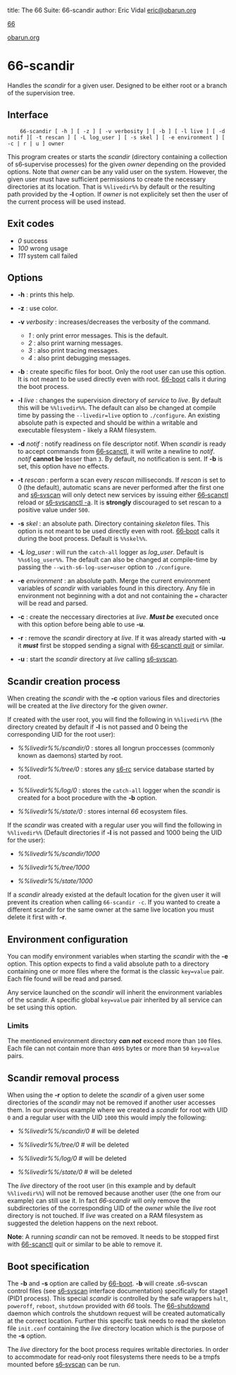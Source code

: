 title: The 66 Suite: 66-scandir
author: Eric Vidal <eric@obarun.org>

[66](index.html)

[obarun.org](https://web.obarun.org)

# 66-scandir

Handles the *scandir* for a given user. Designed to be either root or a branch of the supervision tree.

## Interface

```
    66-scandir [ -h ] [ -z ] [ -v verbosity ] [ -b ] [ -l live ] [ -d notif ][ -t rescan ] [ -L log_user ] [ -s skel ] [ -e environment ] [ -c | r | u ] owner
```

This program creates or starts the *scandir* (directory containing a collection of s6‑supervise processes) for the given *owner* depending on the provided options. Note that *owner* can be any valid user on the system. However, the given user must have sufficient permissions to create the necessary directories at its location. That is `%%livedir%%` by default or the resulting path provided by the **‑l** option. If *owner* is not explicitely set then the user of the current process will be used instead. 

## Exit codes

- *0* success
- *100* wrong usage
- *111* system call failed

## Options

- **-h** : prints this help.

- **-z** : use color.

- **-v** *verbosity* : increases/decreases the verbosity of the command.
    * *1* : only print error messages. This is the default.
    * *2* : also print warning messages.
    * *3* : also print tracing messages.
    * *4* : also print debugging messages.

- **-b** : create specific files for boot. Only the root user can use this option. It is not meant to be used directly even with root. [66-boot](66‑boot.html) calls it during the boot process.

- **-l** *live* : changes the supervision directory of *service* to *live*. By default this will be `%%livedir%%`. The default can also be changed at compile time by passing the `--livedir=live` option to `./configure`. An existing absolute path is expected and should be within a writable and executable filesystem - likely a RAM filesystem.

- **-d** *notif* : notify readiness on file descriptor notif. When *scandir* is ready to accept commands from [66‑scanctl](66-scanctl.html), it will write a newline to *notif*. *notif* **cannot be** lesser than `3`. By default, no notification is sent. If **-b** is set, this option have no effects.

- **-t** *rescan* : perform a scan every *rescan* milliseconds. If *rescan* is set to 0 (the default), automatic scans are never performed after the first one and [s6‑svscan](https://skarnet.org/software/s6/s6-svscan.html) will only detect new services by issuing either [66‑scanctl](66-scanctl.html) reload or [s6‑svscanctl -a](https://skarnet.org/software/s6/s6-svscanctl.html). It is **strongly** discouraged to set rescan to a positive value under `500`.

- **-s** *skel* : an absolute path. Directory containing *skeleton* files. This option is not meant to be used directly even with root. [66‑boot](66-boot.html) calls it during the boot process. Default is `%%skel%%`.

- **-L** *log_user* : will run the `catch-all` logger as *log_user*. Default is `%%s6log_user%%`. The default can also be changed at compile-time by passing the `‑‑with‑s6‑log‑user=user` option to `./configure`.

- **-e** *environment* : an absolute path. Merge the current environment variables of *scandir* with variables found in this directory. Any file in environment not beginning with a dot and not containing the `=` character will be read and parsed.

- **-c** : create the neccessary directories at *live*. ***Must be*** executed once with this option before being able to use **‑u**.

- **-r** : remove the *scandir* directory at *live*. If it was already started with **‑u** it ***must*** first be stopped sending a signal with [66‑scanctl quit](66-scanctl.html) or similar.

- **-u** : start the *scandir* directory at *live* calling [s6‑svscan](https://skarnet.org/software/s6/s6-svscan.html).

## Scandir creation process

When creating the *scandir* with the **‑c** option various files and directories will be created at the *live* directory for the given *owner*.

If created with the user root, you will find the following in `%%livedir%%` (the directory created by default if **‑l** is not passed and 0 being the corresponding UID for the root user):

- *%%livedir%%/scandir/0* : stores all longrun proccesses (commonly known as daemons) started by root.

- *%%livedir%%/tree/0* : stores any [s6‑rc](https://skarnet.org/software/s6-rc) service database started by root.

- *%%livedir%%/log/0* : stores the `catch-all` logger when the *scandir* is created for a boot procedure with the **‑b** option.

- *%%livedir%%/state/0* : stores internal *66* ecosystem files.

If the *scandir* was created with a regular user you will find the following in `%%livedir%%`
(Default directories if **‑l** is not passed and 1000 being the UID for the user):

- *%%livedir%%/scandir/1000*

- *%%livedir%%/tree/1000*

- *%%livedir%%/state/1000*

If a *scandir* already existed at the default location for the given user it will prevent its creation when calling `66‑scandir ‑c`. If you wanted to create a different scandir for the same owner at the same live location you must delete it first with **‑r**.

## Environment configuration

You can modify environment variables when starting the *scandir* with the **‑e** option. This option expects to find a valid absolute path to a directory containing one or more files where the format is the classic `key=value` pair. Each file found will be read and parsed.

Any service launched on the *scandir* will inherit the environment variables of the scandir. A specific global `key=value` pair inherited by all service can be set using this option.

### Limits

The mentioned environment directory ***can not*** exceed more than `100` files. Each file can not contain more than `4095` bytes or more than `50` `key=value` pairs.

## Scandir removal process

When using the **‑r** option to delete the *scandir* of a given user some directories of the *scandir* may not be removed if another user accesses them. In our previous example where we created a *scandir* for root with UID `0` and a regular user with the UID `1000` this would imply the following:

- *%%livedir%%/scandir/0* # will be deleted

- *%%livedir%%/tree/0*    # will be deleted

- *%%livedir%%/log/0*     # will be deleted

- *%%livedir%%/state/0*   # will be deleted

The *live* directory of the root user (in this example and by default `%%livedir%%`) will not be removed because another user (the one from our example) can still use it. In fact *66‑scandir* will only remove the subdirectories of the corresponding UID of the *owner* while the *live* root directory is not touched. If *live* was created on a RAM filesystem as suggested the deletion happens on the next reboot.

**Note**: A running *scandir* can not be removed. It needs to be stopped first with [66-scanctl](66‑scanctl.html) quit or similar to be able to remove it. 

## Boot specification

The **-b** and **-s** option are called by [66-boot](66-boot.html). **‑b** will create .s6‑svscan control files (see [s6‑svscan](https://skarnet.org/software/s6/s6-svscan.html) interface documentation) specifically for stage1 (PID1 process). This special *scandir* is controlled by the safe wrappers `halt`, `poweroff`, `reboot`, `shutdown` provided with *66* tools. The [66-shutdownd](66‑shutdownd.html) daemon which controls the shutdown request will be created automatically at the correct location. Further this specific task needs to read the skeleton file `init.conf` containing the *live* directory location which is the purpose of the **‑s** option.

The *live* directory for the boot process requires writable directories. In order to accommodate for read‑only root filesystems there needs to be a tmpfs mounted before [s6‑svscan](https://skarnet.org/software/s6/s6-svscan.html) can be run. 
